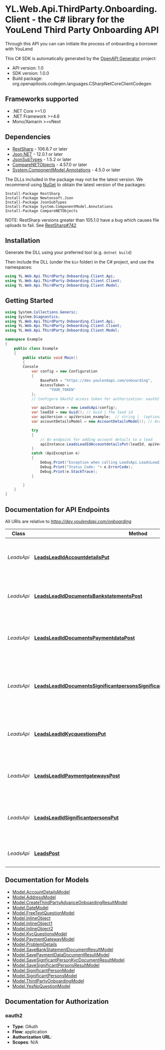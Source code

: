 # YL.Web.Api.ThirdParty.Onboarding.Client - the C# library for the YouLend Third Party Onboarding API

Through this API you can can initiate the process of onboarding a borrower with YouLend

This C# SDK is automatically generated by the [OpenAPI Generator](https://openapi-generator.tech) project:

- API version: 1.0
- SDK version: 1.0.0
- Build package: org.openapitools.codegen.languages.CSharpNetCoreClientCodegen

<a name="frameworks-supported"></a>
## Frameworks supported
- .NET Core >=1.0
- .NET Framework >=4.6
- Mono/Xamarin >=vNext

<a name="dependencies"></a>
## Dependencies

- [RestSharp](https://www.nuget.org/packages/RestSharp) - 106.6.7 or later
- [Json.NET](https://www.nuget.org/packages/Newtonsoft.Json/) - 12.0.1 or later
- [JsonSubTypes](https://www.nuget.org/packages/JsonSubTypes/) - 1.5.2 or later
- [CompareNETObjects](https://www.nuget.org/packages/CompareNETObjects) - 4.57.0 or later
- [System.ComponentModel.Annotations](https://www.nuget.org/packages/System.ComponentModel.Annotations) - 4.5.0 or later

The DLLs included in the package may not be the latest version. We recommend using [NuGet](https://docs.nuget.org/consume/installing-nuget) to obtain the latest version of the packages:
```
Install-Package RestSharp
Install-Package Newtonsoft.Json
Install-Package JsonSubTypes
Install-Package System.ComponentModel.Annotations
Install-Package CompareNETObjects
```

NOTE: RestSharp versions greater than 105.1.0 have a bug which causes file uploads to fail. See [RestSharp#742](https://github.com/restsharp/RestSharp/issues/742)

<a name="installation"></a>
## Installation
Generate the DLL using your preferred tool (e.g. `dotnet build`)

Then include the DLL (under the `bin` folder) in the C# project, and use the namespaces:
```csharp
using YL.Web.Api.ThirdParty.Onboarding.Client.Api;
using YL.Web.Api.ThirdParty.Onboarding.Client.Client;
using YL.Web.Api.ThirdParty.Onboarding.Client.Model;
```
<a name="getting-started"></a>
## Getting Started

```csharp
using System.Collections.Generic;
using System.Diagnostics;
using YL.Web.Api.ThirdParty.Onboarding.Client.Api;
using YL.Web.Api.ThirdParty.Onboarding.Client.Client;
using YL.Web.Api.ThirdParty.Onboarding.Client.Model;

namespace Example
{
    public class Example
    {
        public static void Main()
        {
		Console
            var config = new Configuration
            {
                BasePath = "https://dev.youlendapi.com/onboarding",
                AccessToken =
                    "YOUR_TOKEN"
            };
            // Configure OAuth2 access token for authorization: oauth2

            var apiInstance = new LeadsApi(config);
            var leadId = new Guid(); // Guid | The lead id
            var apiVersion = apiVersion_example;  // string |  (optional) 
            var accountDetailsModel = new AccountDetailsModel(); // AccountDetailsModel |  (optional) 

            try
            {
                // An endpoint for adding account details to a lead
                apiInstance.LeadsLeadIdAccountdetailsPut(leadId, apiVersion, accountDetailsModel);
            }
            catch (ApiException e)
            {
                Debug.Print("Exception when calling LeadsApi.LeadsLeadIdAccountdetailsPut: " + e.Message );
                Debug.Print("Status Code: "+ e.ErrorCode);
                Debug.Print(e.StackTrace);
            }

        }
    }
}
```

<a name="documentation-for-api-endpoints"></a>
## Documentation for API Endpoints

All URIs are relative to *https://dev.youlendapi.com/onboarding*

Class | Method | HTTP request | Description
------------ | ------------- | ------------- | -------------
*LeadsApi* | [**LeadsLeadIdAccountdetailsPut**](docs/LeadsApi.md#leadsleadidaccountdetailsput) | **PUT** /Leads/{leadId}/accountdetails | An endpoint for adding account details to a lead
*LeadsApi* | [**LeadsLeadIdDocumentsBankstatementsPost**](docs/LeadsApi.md#leadsleadiddocumentsbankstatementspost) | **POST** /Leads/{leadId}/documents/bankstatements | An endpoint for adding bank statements to a lead
*LeadsApi* | [**LeadsLeadIdDocumentsPaymentdataPost**](docs/LeadsApi.md#leadsleadiddocumentspaymentdatapost) | **POST** /Leads/{leadId}/documents/paymentdata | An endpoint for adding payment data documents to a lead
*LeadsApi* | [**LeadsLeadIdDocumentsSignificantpersonsSignificantPersonIdKycDocumentTypePost**](docs/LeadsApi.md#leadsleadiddocumentssignificantpersonssignificantpersonidkycdocumenttypepost) | **POST** /Leads/{leadId}/documents/significantpersons/{significantPersonId}/{kycDocumentType} | An endpoint for adding kyc documents for a significant person
*LeadsApi* | [**LeadsLeadIdKycquestionsPut**](docs/LeadsApi.md#leadsleadidkycquestionsput) | **PUT** /Leads/{leadId}/kycquestions | An endpoint for adding KYC question answers to a lead
*LeadsApi* | [**LeadsLeadIdPaymentgatewaysPost**](docs/LeadsApi.md#leadsleadidpaymentgatewayspost) | **POST** /Leads/{leadId}/paymentgateways | An endpoint for adding a payment gateway to a lead
*LeadsApi* | [**LeadsLeadIdSignificantpersonsPut**](docs/LeadsApi.md#leadsleadidsignificantpersonsput) | **PUT** /Leads/{leadId}/significantpersons | An endpoint for updating significant persons for a lead
*LeadsApi* | [**LeadsPost**](docs/LeadsApi.md#leadspost) | **POST** /Leads | Creates a Youlend Advance Lead


<a name="documentation-for-models"></a>
## Documentation for Models

 - [Model.AccountDetailsModel](docs/AccountDetailsModel.md)
 - [Model.AddressModel](docs/AddressModel.md)
 - [Model.CreateThirdPartyAdvanceOnboardingResultModel](docs/CreateThirdPartyAdvanceOnboardingResultModel.md)
 - [Model.DateModel](docs/DateModel.md)
 - [Model.FreeTextQuestionModel](docs/FreeTextQuestionModel.md)
 - [Model.InlineObject](docs/InlineObject.md)
 - [Model.InlineObject1](docs/InlineObject1.md)
 - [Model.InlineObject2](docs/InlineObject2.md)
 - [Model.KycQuestionsModel](docs/KycQuestionsModel.md)
 - [Model.PaymentGatewayModel](docs/PaymentGatewayModel.md)
 - [Model.ProblemDetails](docs/ProblemDetails.md)
 - [Model.SaveBankStatementDocumentResultModel](docs/SaveBankStatementDocumentResultModel.md)
 - [Model.SavePaymentDataDocumentResultModel](docs/SavePaymentDataDocumentResultModel.md)
 - [Model.SaveSignficantPersonKycDocumentResultModel](docs/SaveSignficantPersonKycDocumentResultModel.md)
 - [Model.SaveSignificantPersonsResultModel](docs/SaveSignificantPersonsResultModel.md)
 - [Model.SignificantPersonModel](docs/SignificantPersonModel.md)
 - [Model.SignificantPersonsModel](docs/SignificantPersonsModel.md)
 - [Model.ThirdPartyOnboardingModel](docs/ThirdPartyOnboardingModel.md)
 - [Model.YesNoQuestionModel](docs/YesNoQuestionModel.md)


<a name="documentation-for-authorization"></a>
## Documentation for Authorization

<a name="oauth2"></a>
### oauth2

- **Type**: OAuth
- **Flow**: application
- **Authorization URL**: 
- **Scopes**: N/A

